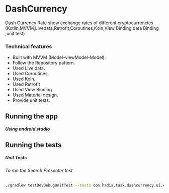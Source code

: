 # DashCurrency
Dash Currency Rate show exchange rates of different cryptocurrencies
(Kotlin,MVVM,Livedata,Retrofit,Coroutines,Koin,View Binding,data Binding ,unit test)
### Technical features

- Built with MVVM (Model–viewModel–Model).
- Follow the Repository pattern.
- Used Live data.
- Used Coroutines.
- Used Koin.
- Used Retrofit
- Used View Binding
- Used Material design.
- Provide  unit tests.

## Running the app

##### Using android studio

## Running the tests

##### Unit Tests

###### To run the Search Presenter test 

```bash
./gradlew testDevDebugUnitTest --tests com.hadia.task.dashcurrency.ui.exchangerates.ExchangeRatesViewModelTest

```

